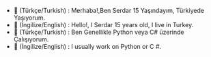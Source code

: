 - 👋 (Türkçe/Turkish)   : Merhaba!,Ben Serdar 15 Yaşındayım, Türkiyede Yaşıyorum.
- 👋 (İngilize/English) : Hello!, I Serdar 15 years old, I live in Turkey.
- 👀 (Türkçe/Turkish)   : Ben Genellikle Python veya C# üzerinde Çalışıyorum.
- 👀 (İngilize/English) : I usually work on Python or C #.
